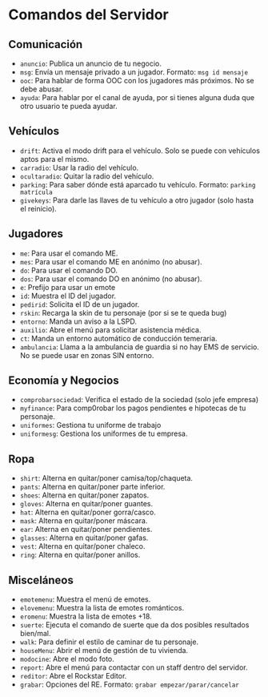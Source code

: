 # Comandos del Servidor

## Comunicación
- `anuncio`: Publica un anuncio de tu negocio.
- `msg`: Envía un mensaje privado a un jugador. Formato: `msg id mensaje`
- `ooc`: Para hablar de forma OOC con los jugadores más próximos. No se debe abusar.
- `ayuda`: Para hablar por el canal de ayuda, por si tienes alguna duda que otro usuario te pueda ayudar.

## Vehículos
- `drift`: Activa el modo drift para el vehículo. Solo se puede con vehículos aptos para el mismo.
- `carradio`: Usar la radio del vehículo.
- `ocultaradio`: Quitar la radio del vehículo.
- `parking`: Para saber dónde está aparcado tu vehículo. Formato: `parking matrícula`
- `givekeys`: Para darle las llaves de tu vehículo a otro jugador (solo hasta el reinicio).
  
## Jugadores
- `me`: Para usar el comando ME.
- `mes`: Para usar el comando ME en anónimo (no abusar).
- `do`: Para usar el comando DO.
- `dos`: Para usar el comando DO en anónimo (no abusar).
- `e`: Prefijo para usar un emote
- `id`: Muestra el ID del jugador.
- `pedirid`: Solicita el ID de un jugador.
- `rskin`: Recarga la skin de tu personaje (por si se te queda bug)
- `entorno`: Manda un aviso a la LSPD.
- `auxilio`: Abre el menú para solicitar asistencia médica.
- `ct`: Manda un entorno automático de conducción temeraria.
- `ambulancia`: Llama a la ambulancia de guardia si no hay EMS de servicio. No se puede usar en zonas SIN entorno.

## Economía y Negocios
- `comprobarsociedad`: Verifica el estado de la sociedad (solo jefe empresa)
- `myfinance`: Para comp0robar los pagos pendientes e hipotecas de tu personaje.
- `uniformes`: Gestiona tu uniforme de trabajo
- `uniformesg`: Gestiona los uniformes de tu empresa.

## Ropa
- `shirt`: Alterna en quitar/poner camisa/top/chaqueta.
- `pants`: Alterna en quitar/poner parte inferior.
- `shoes`: Alterna en quitar/poner zapatos.
- `gloves`: Alterna en quitar/poner guantes.
- `hat`: Alterna en quitar/poner gorra/casco.
- `mask`: Alterna en quitar/poner máscara.
- `ear`: Alterna en quitar/poner pendientes.
- `glasses`: Alterna en quitar/poner gafas.
- `vest`: Alterna en quitar/poner chaleco.
- `ring`: Alterna en quitar/poner anillos.

## Misceláneos
- `emotemenu`: Muestra el menú de emotes.
- `elovemenu`: Muestra la lista de emotes románticos.
- `eromenu`: Muestra la lista de emotes +18.
- `suerte`: Ejecuta el comando de suerte que da dos posibles resultados bien/mal.
- `walk`: Para definir el estilo de caminar de tu personaje.
- `houseMenu`: Abrir el menú de gestión de tu vivienda.
- `modocine`: Abre el modo foto.
- `report`: Abre el menú para contactar con un staff dentro del servidor.
- `reditor`: Abre el Rockstar Editor.
- `grabar`: Opciones del RE. Formato: `grabar empezar/parar/cancelar`
